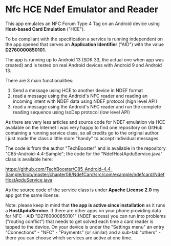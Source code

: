 # Nfc HCE Ndef Emulator and Reader

This app emulates an NFC Forum Type 4 Tag on an Android device using **Host-based Card Emulation** ("HCE").

To be compliant with the specification a service is running independent on the app opened that serves 
an **Application Identifier** ("AID") with the value **D2760000850101**.

The app is running up to Android 13 (SDK 33, the actual one when app was created) and is tested on real 
Android devices with Android 9 and Android 13.

There are 3 main functionalities:

1) Send a message using HCE to another device in NDEF format
2) read a message using the Android's NFC reader and reading an incoming intent with NDEF data using NDEF protocol (hign level API)
3) read a message using the Android's NFC reader and run the complete reading sequence using IsoDep protocol (low level API)

As there are very less articles and source code for NDEF emulation via HCE available on the Internet I was very happy 
to find one repository on GitHub containing a running service class, so all credits go to the original author.  
I just made the class a little more "handy" to accept individual messages.

The code is from the author "TechBooster" and is available in the repository "C85-Android-4.4-Sample"; the code for the 
"NdefHostApduService.java" class is available here:

https://github.com/TechBooster/C85-Android-4.4-Sample/blob/master/chapter08/NdefCard/src/com/example/ndefcard/NdefHostApduService.java

As the source code of the service class is under **Apache License 2.0** my app got the same license.

Note: please keep in mind that **the app is active since installation** as it runs a **HostApduService**. If there are other apps 
on your phone providing data for NFC - AID "D2760000850101" (NDEF access) you can run into problems ("routing conflict") that needs 
to get solved each time a card reader is tapped to the device. On your device is under the "Settings menu" an entry 
"Connections" - "NFC" - "Payments" (or similar) and a sub-tab "others" - there you can choose which services are active at 
one time.


